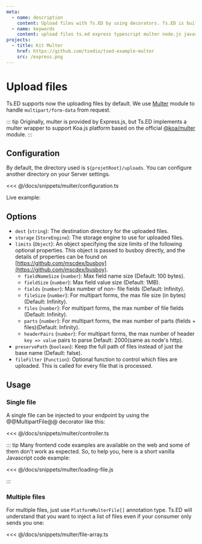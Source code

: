 ```yaml
---
meta:
  - name: description
    content: Upload files with Ts.ED by using decorators. Ts.ED is built on top of Express/Koa and use TypeScript language.
  - name: keywords
    content: upload files ts.ed express typescript multer node.js javascript decorators
projects:
  - title: Kit Multer
    href: https://github.com/tsedio/tsed-example-multer
    src: /express.png
---
```


# Upload files

Ts.ED supports now the uploading files by default. We use [Multer](https://github.com/expressjs/multer) module
to handle `multipart/form-data` from request.

<Projects type="projects"/>

::: tip
Originally, multer is provided by Express.js, but Ts.ED implements a multer wrapper to support Koa.js platform based on the official [@koa/multer](https://www.npmjs.com/package/@koa/multer) module.
:::

## Configuration

By default, the directory used is `${projetRoot}/uploads`. You can configure another directory on your Server settings.

<<< @/docs/snippets/multer/configuration.ts

Live example:

<CodeSandbox sandboxId="rough-frost-6bi81" title="Multer example" />

## Options

- `dest` (`string`): The destination directory for the uploaded files.
- `storage` (`StoreEngine`): The storage engine to use for uploaded files.
- `limits` (`Object`): An object specifying the size limits of the following optional properties. This object is passed to busboy directly, and the details of properties can be found on [https://github.com/mscdex/busboy](https://github.com/mscdex/busboy).
  - `fieldNameSize` (`number`): Max field name size (Default: 100 bytes).
  - `fieldSize` (`number`): Max field value size (Default: 1MB).
  - `fields` (`number`): Max number of non- file fields (Default: Infinity).
  - `fileSize` (`number`): For multipart forms, the max file size (in bytes)(Default: Infinity).
  - `files` (`number`): For multipart forms, the max number of file fields (Default: Infinity).
  - `parts` (`number`): For multipart forms, the max number of parts (fields + files)(Default: Infinity).
  - `headerPairs` (`number`): For multipart forms, the max number of header `key => value` pairs to parse Default: 2000(same as node's http).
- `preservePath` (`boolean`): Keep the full path of files instead of just the base name (Default: false).
- `fileFilter` (`Function`): Optional function to control which files are uploaded. This is called for every file that is processed.

## Usage

### Single file

A single file can be injected to your endpoint by using the @@MultipartFile@@ decorator like this:

<<< @/docs/snippets/multer/controller.ts

::: tip
Many frontend code examples are available on the web and some of them don't work as expected. So, to help you, here is a short vanilla Javascript code example:

<<< @/docs/snippets/multer/loading-file.js

:::

### Multiple files

For multiple files, just use `PlatformMulterFile[]` annotation type. Ts.ED will understand that you want to inject a list of files even if your consumer only sends you one:

<<< @/docs/snippets/multer/file-array.ts
